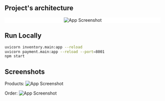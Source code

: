 ## Project's architecture

<div style="display: flex; margin: 0; justify-content: center; align-items: center; background-color: white;">
<img src="https://raw.github.com/Matvey1109/Fastapi_MarketPlace_app/main/screenshots/project%20architecture.png" alt="App Screenshot">
</div>

## Run Locally
```bash
uvicorn inventory.main:app --reload
uvicorn payment.main:app --reload --port=8001
npm start
```
## Screenshots

Products:
![App Screenshot](https://raw.github.com/Matvey1109/Fastapi_MarketPlace_app/main/screenshots/screenshot_products.png)

Order:
![App Screenshot](https://raw.github.com/Matvey1109/Fastapi_MarketPlace_app/main/screenshots/screenshot_order.png)